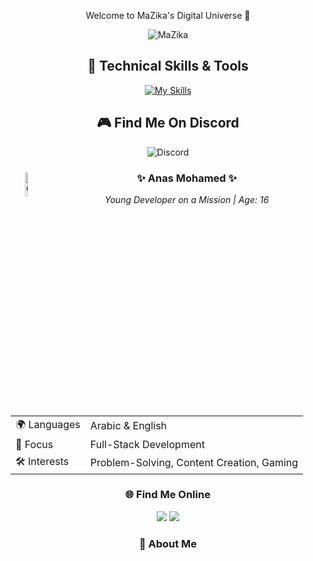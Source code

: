 <div align="center">
  <p>Welcome to MaZika's Digital Universe 🚀</p>
</div>

<div align="center">

![MaZika](https://readme-typing-svg.herokuapp.com?font=Fira+Code&pause=1000&color=3c99d4&width=435&lines=Welcome+to+MaZika's+Digital+Universe+%F0%9F%8C%9F;Full-Stack+Developer+%F0%9F%92%BB;Creative+Problem+Solver+%F0%9F%92%A1)

## 🚀 Technical Skills & Tools
[![My Skills](https://skillicons.dev/icons?i=html,css,js,ts,react,nodejs,express,sql,mongodb,git,vscode,figma,photoshop,illustrator)](https://discord.gg/wbqYJG4HDd)

## 🎮 Find Me On Discord
![Discord](https://discord.c99.nl/widget/theme-2/555873880384995329.png)

<div align="center">
  <img src="https://i.imgur.com/0GS0rLh.png" alt="GIF Image" style="width: 10%; height: auto; border-radius: 50%; float: left; margin-right: 10px;">
  <h3>✨ Anas Mohamed ✨</h3>
  <p><i>Young Developer on a Mission | Age: 16</i></p>
  
  <table>
    <tr>
      <td>🌍 Languages</td>
      <td>Arabic & English</td>
    </tr>
    <tr>
      <td>🎯 Focus</td>
      <td>Full-Stack Development</td>
    </tr>
    <tr>
      <td>🛠️ Interests</td>
      <td>Problem-Solving, Content Creation, Gaming</td>
    </tr>
  </table>
</div>

<div align="center">
  <h3>🌐 Find Me Online</h3>
  <a href="https://mazika1dev.xyz" target="_blank"><img src="https://img.shields.io/badge/Portfolio-mazika1dev.xyz-blue?style=for-the-badge"></a>
  <a href="https://discord.gg/GCPTzNZnhJ" target="_blank"><img src="https://img.shields.io/badge/Discord-Join_Community-7289DA?style=for-the-badge&logo=discord&logoColor=white"></a>
</div>

### 💫 About Me
<div align="center">
  <!-- Image already moved above -->
</div>
